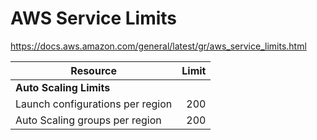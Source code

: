 # AWS Service Limits  
https://docs.aws.amazon.com/general/latest/gr/aws_service_limits.html  


| Resource  | Limit |
| --- |  ---: |
| **Auto Scaling Limits** ||
| Launch configurations per region | 200 |
| Auto Scaling groups per region | 200 | 



